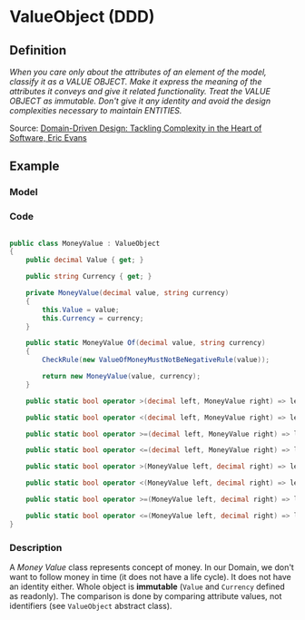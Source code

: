 # ValueObject (DDD)

## Definition

*When you care only about the attributes of an element of the model, classify it as a VALUE OBJECT. Make it express the meaning of the attributes it conveys and give it related functionality. Treat the VALUE OBJECT as immutable. Don't give it any identity and avoid the design complexities necessary to maintain ENTITIES.*

Source: [Domain-Driven Design: Tackling Complexity in the Heart of Software, Eric Evans](https://www.amazon.com/Domain-Driven-Design-Tackling-Complexity-Software/dp/0321125215)

## Example

### Model


### Code

```csharp

public class MoneyValue : ValueObject
{
    public decimal Value { get; }

    public string Currency { get; }

    private MoneyValue(decimal value, string currency)
    {
        this.Value = value;
        this.Currency = currency;
    }

    public static MoneyValue Of(decimal value, string currency)
    {
        CheckRule(new ValueOfMoneyMustNotBeNegativeRule(value));

        return new MoneyValue(value, currency);
    }

    public static bool operator >(decimal left, MoneyValue right) => left > right.Value;

    public static bool operator <(decimal left, MoneyValue right) => left < right.Value;

    public static bool operator >=(decimal left, MoneyValue right) => left >= right.Value;

    public static bool operator <=(decimal left, MoneyValue right) => left <= right.Value;

    public static bool operator >(MoneyValue left, decimal right) => left.Value > right;

    public static bool operator <(MoneyValue left, decimal right) => left.Value < right;

    public static bool operator >=(MoneyValue left, decimal right) => left.Value >= right;

    public static bool operator <=(MoneyValue left, decimal right) => left.Value <= right;
}

```

### Description

A *Money Value* class represents concept of money. In our Domain, we don't want to follow money in time (it does not have a life cycle). It does not have an identity either. Whole object is **immutable** (`Value` and `Currency` defined as readonly). The comparison is done by comparing attribute values, not identifiers (see `ValueObject` abstract class).